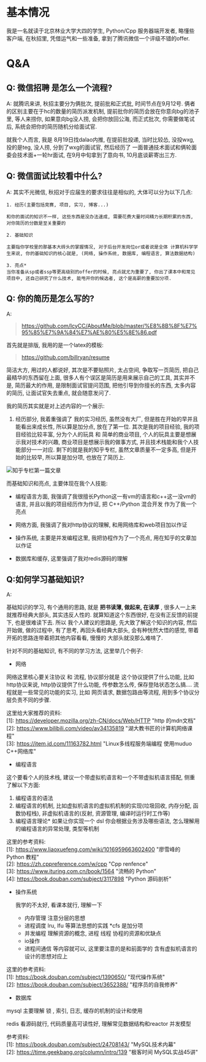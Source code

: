 <!--
 * @Author: your name
 * @Date: 2019-11-03 10:08:41
 * @LastEditTime: 2019-11-03 11:18:07
 * @LastEditors: Please set LastEditors
 * @Description: In User Settings Edit
 * @FilePath: /code_note/秋招/秋招Q&A.md
 -->
# 基本情况

我是一名就读于北京林业大学大四的学生, Python/Cpp 服务器端开发者, 略懂些客户端, 在秋招里, 凭借运气和一些准备, 拿到了腾讯微信一个评级不错的offer.

# Q&A

##  Q: 微信招聘 是怎么一个流程?

A: 就腾讯来讲, 秋招主要分为俩批次, 提前批和正式批, 时间节点在9月12号. 俩者的区别主要在于hc的数量的简历派发机制, 提前批你的简历会放在你意向bg的池子里, 等人来捞你, 如果意向bg没人捞, 会把你放回公海, 而正式批次, 你需要做笔试后, 系统会把你的简历随机分给面试官.

就我个人而言, 我是 8月19日找dalao内推, 在提前批投递, 当时比较怂, 没投wxg, 投的是teg, 没人捞, 分到了wxg的面试官, 然后经历了 一面普通技术面试和俩轮面委会技术面+一轮hr面试,  在9月中旬拿到了意向书, 10月底谈薪寄出三方.

## Q: 微信面试比较看中什么?

A: 其实不光微信, 秋招对于应届生的要求往往是相似的, 大体可以分为以下几点:

    1. 经历(主要包括竞赛, 项目, 实习, 博客...)

    和你的面试的知识不一样, 这些东西是没办法速成, 需要花费大量时间精力长期积累的东西, 对你简历的分数是至关重要的

    2. 基础知识

    主要指你学校里的那基本大砖头的掌握情况, 对于后台开发岗位or或者说是全体 计算机科学学生来说, 你的基础知识的核心就是, (网络, 操作系统, 数据库, 编程语言, 算法数据结构)

    3. 亮点*
    当你准备从sp或者ssp等更高级别的offer的时候, 亮点就尤为重要了, 你出了课本中和常见项目中, 还自己研究了什么技术, 能甩开你的候选者, 这个是高薪的重要加分项.

## Q: 你的简历是怎么写的?

A: 

> https://github.com/IcyCC/AboutMe/blob/master/%E8%8B%8F%E7%95%85%E7%9A%84%E7%AE%80%E5%8E%86.pdf

首先就是排版, 我用的是一个latex的模板:

> https://github.com/billryan/resume

简洁大方, 用过的人都说好, 其次是不要贴照片, 太占空间, 争取写一页简历, 把自己最精华的东西留在上面, 很多人有个误区是简历是用来展示自己的工具, 其实并不是, 简历最大的作用, 是限制面试官提问范围, 把他引导到你擅长的东西, 太多内容的简历, 让面试官失去重点, 就会随意发问了.


我的简历其实就是对上述内容的一个展示:

1. 经历部分, 我着重强调了 我的实习经历, 虽然没有大厂, 但是胜在开始的早并且能看出来成长性, 所以算是加分点, 放在了第一位.  其次是我的项目经验, 我的项目经验比较丰富, 分为个人的玩具 和 简单的商业项目, 个人的玩具主要是想展示我对技术的兴趣, 商业项目是想展示我的做事方式, 并且技术栈能和我个人技能部分一一对应. 剩下的就是我的知乎专栏, 虽然文章质量不一定多高, 但是开始的比较早, 所以算是加分项, 也放在了简历上.

![知乎专栏第一篇文章](https://i.loli.net/2019/11/01/8qVPxgIwUCr4FLt.png)


而基础知识和亮点, 主要体现在我个人技能:

* 编程语言方面, 我强调了我很擅长Python这一有vm的语言和c++这一没vm的语言, 并且以我的项目经历作为作证, 把 C++/Python 混合开发 作为了我一个亮点

* 网络方面, 我强调了我对http协议的理解, 和用网络库和web项目加以作证

* 操作系统, 主要是并发编程这里, 我把协程作为了一个亮点, 用在知乎的文章加以作证

* 数据库和缓存, 这里强调了我对redis源码的理解



## Q:如何学习基础知识?

A: 

基础知识的学习, 有个通用的思路, 就是 **把书读薄, 做起来, 在读厚** , 很多人一上来就推荐经典大部头, 其实违反人性的. 就算知道这个东西很好, 在没有正反馈的前提下, 也是很难读下去. 所以 我个人建议的思路是, 先大致了解这个知识的内容, 然后开始做, 做的过程中, 有了思考, 再回头看经典大部头, 会有种恍然大悟的感觉, 带着开拓的思路连带着把其他内容看看, 慢慢的 大部头就没那么难啃了.

针对不同的基础知识, 有不同的学习方法, 这里举几个例子:

* 网络 

网络这里核心要关注协议 和 流程,  协议部分就是 这个协议提供了什么功能, 比如http协议来说, http协议提供了什么功能, 传参数怎么传, 保存登陆状态怎么搞.... 流程就是一些常见的功能的实习, 比如 网页请求, 数据包路由等流程, 用到多个协议分层负责不同的步骤. 

这里给大家推荐的资料:  
[1]: https://developer.mozilla.org/zh-CN/docs/Web/HTTP  "http 的mdn文档"  
[2]: https://www.bilibili.com/video/av34135819 "湖大教书匠的计算机网络课程"  
[3]: https://item.jd.com/11163782.html "Linux多线程服务端编程 使用muduo C++网络库"  

* 编程语言

这个要看个人的技术栈, 建议一个带虚拟机语言和一个不带虚拟机语言搭配, 侧重了解以下方面:

1. 编程语言的语法
2. 编程语言的机制, 比如虚拟机语言的虚拟机机制的实现(垃圾回收, 内存分配, 函数协程栈), 非虚拟机语言的(反射, 资源管理, 编译时运行时工作等)
3. 编程语言理论* 如果让你实现一个 dsl 你会根据业务涉及哪些语法, 怎么理解用的编程语言的异常处理, 类型等机制


这里的参考资料:  
[1]: https://www.liaoxuefeng.com/wiki/1016959663602400  "廖雪峰的 Python 教程"  
[2]: https://zh.cppreference.com/w/cpp "Cpp renfence"  
[3]: https://www.ituring.com.cn/book/1564 "流畅的 Python"  
[4]: https://book.douban.com/subject/3117898 "Python 源码剖析"   


* 操作系统

    我学的不太好, 看课本就行, 理解一下 
    * 内存管理 注意分层的思想
    * 进程调度 lru, lfu 等算法思想的实践 *cfs 是加分项
    * 并发编程 理解资源的概念, 进程 线程 协程的资源和优缺点
    * io操作 
    * 进程间通信
    等内容就可以, 这里要注意的是和前面学的 含有虚拟机语言的设计的思想对应上

这里的参考资料:  
[1]: https://book.douban.com/subject/1390650/ "现代操作系统"  
[2]: https://book.douban.com/subject/3652388/ "程序员的自我修养"  



* 数据库

mysql 主要理解 锁 , 索引, 日志, 缓存的机制的设计和使用

redis 看源码就行, 代码质量高可读性好, 理解常见数据结构和reactor 并发模型

参考资料:  
[1]: https://book.douban.com/subject/24708143/ "MySQL技术内幕"   
[2]: https://time.geekbang.org/column/intro/139 "极客时间 MySQL实战45讲"   